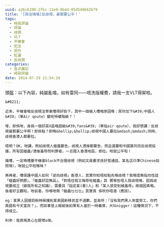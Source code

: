 ```yaml
---
uuid: a26c6290-2fbc-11e9-8b4d-05d549662b79
title: '[政治鳩噏]反歧視，最緊要公平！'
tags:
  - 時政評論
  - 評論
  - 歧視
  - VLT
  - 平機會
  - 犯法
  - 契丹
  - 紅遍
  - 反歧視
categories:
  - 各式雜記
  - 時政評論
date: 2014-07-29 21:54:19
---
```


頭盔：以下內容，純屬亂噏，如有雷同&mdash;&mdash;唔洗版權費，請我一支VLT得架啦。

	&#8211;

	近來，平機會嘅反歧視法草案嘈得好勁下，其中一個被人嘈嘅原因喺：屌你加下&#39;中國人&#39;（單Air qoute）變咗特權階級？！

	嗱，即係咁，身爲一個好菜X昌嘅超級&#39;fans&#39;（單指air qoute），我好想講：反歧視最緊要公平啊！即係點？即喺&hellip;&hellip;歧視中國人要拉&mdash;&mdash;同時，歧視香港人都要拉。

	唔明？OK，咁講，例如歧視人蝗蟲要告，歧視人港燦都要告，而且還要和中國簽共同反歧視協議，所有因蝗蟲/港燦羞辱而判罪者，一旦踏入香港地區，即拉。咁就公平啦！

	識嘈，一定喺嘈要平機會block不合理歧視（例如文員要求良好普通話、某名店只準Chinese拍照等），咁就公平啦喺咪？

	再再者，嘈保護中國人如何「逆向歧視」香港人，其實你知唔知點先喺歧視？我喺度無指向性話「蝗蟲好撚膠」、「蝗蟲好諗無品」、「對唔住我又侮辱咗蝗蟲」其 實喺告唔入我歧視嘅，因爲歧視要成立（據我所有之知識），需要具「指定某(羣)人」和「某人感受到被羞辱」兩個因素嘅。後者好主觀啦，咁前者，你喺咁鬧「蝗蟲乜乜乜」其實真 係吹你唔漲（應該）。

	eg：某黑人因搶奶粉時候撞到某美國新移民並不道歉，並高呼：「沒有我們黑人來當勞工，你們美國有今天富庶？」，而該事登上報紙後如果有人基於一時義憤，大叫nigger！這種情況下，不得成立。

	利申：我真喺真心左膠嚟o架。
